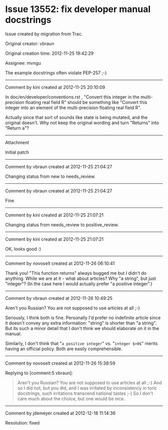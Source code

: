 # Issue 13552: fix developer manual docstrings

Issue created by migration from Trac.

Original creator: vbraun

Original creation time: 2012-11-25 19:42:29

Assignee: mvngu

The example docstrings often violate PEP-257 ;-)



---

Comment by kini created at 2012-11-25 20:10:09

In doc/en/developer/conventions.rst , "Convert this integer in the multi-precision floating real field R" should be something like "Convert this integer into an element of the multi-precision floating real field R".

Actually since that sort of sounds like state is being mutated, and the original doesn't. Why not keep the original wording and turn "Returns" into "Return a"?


---

Attachment

Initial patch


---

Comment by vbraun created at 2012-11-25 21:04:27

Changing status from new to needs_review.


---

Comment by vbraun created at 2012-11-25 21:04:27

Fine


---

Comment by kini created at 2012-11-25 21:07:21

Changing status from needs_review to positive_review.


---

Comment by kini created at 2012-11-25 21:07:21

OK, looks good :)


---

Comment by novoselt created at 2012-11-26 06:10:41

Thank you! "This function returns" always bugged me but I didn't do anything. While we are at it - what about articles? Why "a string", but just "integer"? (In the case here I would actually prefer "a positive integer".)


---

Comment by vbraun created at 2012-11-26 10:49:25

Aren't you Russian? You are not supposed to use articles at all ;-)

Seriously, I think both is fine. Personally I'd prefer no indefinite article since it doesn't convey any extra information: "string" is shorter than "a string". But its such a minor detail that I don't think we should elaborate on it in the manual.

Similarly, I don't think that "`a positive integer`" vs. "`integer $>0$`" merits having an official policy. Both are easily comprehensible.


---

Comment by novoselt created at 2012-11-26 15:38:59

Replying to [comment:5 vbraun]:
> Aren't you Russian? You are not supposed to use articles at all ;-)
And so I did not, but you did, and I was irritated by inconsistency in toric docstrings, such irritations transcend national tastes ;-) So I don't care much about the choice, but one would be nice.


---

Comment by jdemeyer created at 2012-12-18 11:14:36

Resolution: fixed
